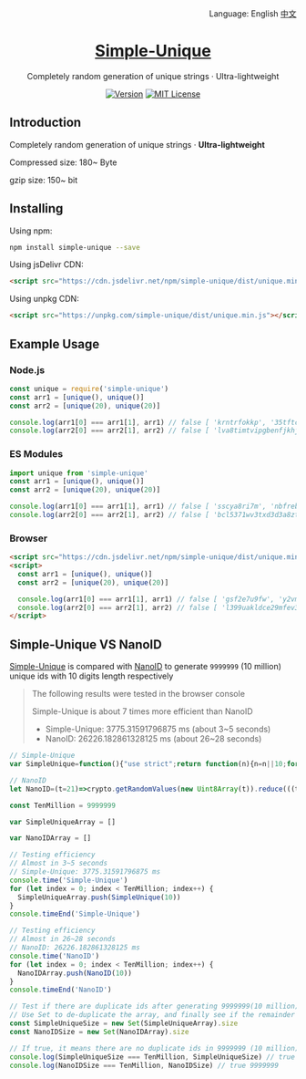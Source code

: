 <div align="right">
  Language:
  English
  <a title="中文" href="/README.md">中文</a>
</div>

<h1 align="center"><a href="https://github.com/lete114/XHR-Ajax" target="_blank">Simple-Unique</a></h1>
<p align="center">Completely random generation of unique strings · Ultra-lightweight</p>

<p align="center">
    <a href="https://github.com/Lete114/Simple-Unique/releases/"><img src="https://img.shields.io/npm/v/simple-unique?logo=npm" alt="Version"></a>
    <a href="https://github.com/Lete114/Simple-Unique/blob/master/LICENSE"><img src="https://img.shields.io/github/license/Lete114/Simple-Unique?color=FF5531" alt="MIT License"></a>
</p>

## Introduction

Completely random generation of unique strings · **Ultra-lightweight**

Compressed size: 180~ Byte

gzip size: 150~ bit

## Installing

Using npm:

```bash
npm install simple-unique --save
```

Using jsDelivr CDN:

```html
<script src="https://cdn.jsdelivr.net/npm/simple-unique/dist/unique.min.js"></script>
```

Using unpkg CDN:

```html
<script src="https://unpkg.com/simple-unique/dist/unique.min.js"></script>
```

## Example Usage

### Node.js

```js
const unique = require('simple-unique')
const arr1 = [unique(), unique()]
const arr2 = [unique(20), unique(20)]

console.log(arr1[0] === arr1[1], arr1) // false [ 'krntrfokkp', '35tftcm3tr' ]
console.log(arr2[0] === arr2[1], arr2) // false [ 'lva8timtvipgbenfjkhj', '9s32qj2chqulqxox7npq' ]
```

### ES Modules

```js
import unique from 'simple-unique'
const arr1 = [unique(), unique()]
const arr2 = [unique(20), unique(20)]

console.log(arr1[0] === arr1[1], arr1) // false [ 'sscya8ri7m', 'nbfrebutok' ]
console.log(arr2[0] === arr2[1], arr2) // false [ 'bcl5371wv3txd3d3a8zt', 'uvt8uiogn2jjbot9b07p' ]
```

### Browser

```html
<script src="https://cdn.jsdelivr.net/npm/simple-unique/dist/unique.min.js"></script>
<script>
  const arr1 = [unique(), unique()]
  const arr2 = [unique(20), unique(20)]

  console.log(arr1[0] === arr1[1], arr1) // false [ 'gsf2e7u9fw', 'y2vm3x0tpv' ]
  console.log(arr2[0] === arr2[1], arr2) // false [ 'l399uakldce29mfev391', '36t375r2uim63wkplz1s' ]
</script>
```

## Simple-Unique VS NanoID


[Simple-Unique](https://github.com/Lete114/Simple-Unique)  is compared with [NanoID](https://github.com/ai/nanoid) to generate `9999999` (10 million) unique ids with 10 digits length respectively

> The following results were tested in the browser console
>
> Simple-Unique is about 7 times more efficient than NanoID
> - Simple-Unique: 3775.31591796875 ms (about 3~5 seconds)
> - NanoID: 26226.182861328125 ms (about 26~28 seconds)

```js
// Simple-Unique
var SimpleUnique=function(){"use strict";return function(n){n=n||10;for(var r=function(){return Math.random().toString(36).slice(2)},t=r();t.length<n;)t+=r();return t.slice(0,n)}}();

// NanoID
let NanoID=(t=21)=>crypto.getRandomValues(new Uint8Array(t)).reduce(((t,e)=>t+=(e&=63)<36?e.toString(36):e<62?(e-26).toString(36).toUpperCase():e<63?"_":"-"),"");

const TenMillion = 9999999

var SimpleUniqueArray = []

var NanoIDArray = []

// Testing efficiency
// Almost in 3~5 seconds
// Simple-Unique: 3775.31591796875 ms
console.time('Simple-Unique')
for (let index = 0; index < TenMillion; index++) {
  SimpleUniqueArray.push(SimpleUnique(10))
}
console.timeEnd('Simple-Unique')

// Testing efficiency
// Almost in 26~28 seconds
// NanoID: 26226.182861328125 ms
console.time('NanoID')
for (let index = 0; index < TenMillion; index++) {
  NanoIDArray.push(NanoID(10))
}
console.timeEnd('NanoID')

// Test if there are duplicate ids after generating 9999999(10 million)
// Use Set to de-duplicate the array, and finally see if the remainder is 9999999 (10 million)
const SimpleUniqueSize = new Set(SimpleUniqueArray).size
const NanoIDSize = new Set(NanoIDArray).size

// If true, it means there are no duplicate ids in 9999999 (10 million)
console.log(SimpleUniqueSize === TenMillion, SimpleUniqueSize) // true 9999999
console.log(NanoIDSize === TenMillion, NanoIDSize) // true 9999999
```
